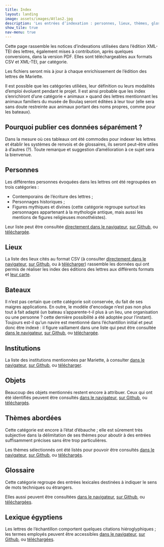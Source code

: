 ```yaml
---
title: Index
layout: landing
image: assets/images/Atlas2.jpg
description: 'Les entrées d’indexation : personnes, lieux, thèmes, glossaire, etc.'
show_tile: true
nav-menu: true
---
```

<!-- Main -->
<div id="main" class="alt">

<!-- One -->
<section id="one">
	<div class="inner">

<!-- Content -->
<div class="row">
	<div class="6u 12u$(small)">
<p>Cette page rassemble les notices d’indexations utilisées dans l’édition XML-TEI des lettres, également mises à contribution, après quelques conversions, dans la version PDF. Elles sont téléchargeables aux formats CSV et XML-TEI, par catégorie.</p>
<p>Les fichiers seront mis à jour à chaque enrichissement de l’édition des lettres de Mariette.</p>
	</div>
	<div class="6u 12u$(small)">
<p>Il est possible que les catégories utiliées, leur définition ou leurs modalités d’emploi évoluent pendant le projet. Il est ainsi probable que les index s’enrichiront d’une catégorie «&nbsp;animaux&nbsp;» quand des lettres mentionnant les animaux familiers du musée de Boulaq seront éditées à leur tour (elle sera sans doute restreinte aux animaux portant des noms propres, comme pour les bateaux).</p>
</div>
</div>
<div class="box">
<h2>Pourquoi publier ces données séparément&nbsp;?</h2>

<p>Dans la mesure où ces tableaux ont été commodes pour indexer les lettres et établir les systèmes de renvois et de glossaires, ils seront peut-être utiles à d’autres (?). Toute remarque et suggestion d’amélioration à ce sujet sera la bienvenue.</p>
</div>

<div class="row">
<div class="4u 12u$(small)">
<h2>Personnes</h2>

<p>Les différentes personnes évoquées dans les lettres ont été regroupées en trois catégories&nbsp;:
<ul><li>Contemporains de l’écriture des lettres&nbsp;;</li>
<li>Personnages historiques&nbsp;;</li>
<li>Figures mythiques et divines (cette catégorie regroupe surtout les personnages appartenant à la mythologie antique, mais aussi les mentions de figures religieuses monothéistes).</li></ul></p>
<p>Leur liste peut être consultée <a href="https://raw.githubusercontent.com/ThLebee/CoEg/gh-pages/doc/CoEg_Index_pers.tsv">directement dans le navigateur</a>, <a href="https://github.com/ThLebee/CoEg/blob/gh-pages/doc/CoEg_Index_pers.tsv">sur Github</a>, ou <a href="{{site.baseurl}}/doc/CoEg_Index_pers.tsv" download>téléchargée</a>.</p></div>

<div class="4u 12u$(small)"><h2>Lieux</h2>

<p>La liste des lieux cités au format CSV (à consulter <a href="https://raw.githubusercontent.com/ThLebee/CoEg/gh-pages/doc/CoEg_Index_place.tsv">directement dans le navigateur</a>, <a href="https://github.com/ThLebee/CoEg/blob/gh-pages/doc/CoEg_Index_place.tsv">sur Github</a>, ou à <a href="{{site.baseurl}}/doc/CoEg_index_place.tsv" download>télécharger</a>) rassemble les données qui ont permis de réaliser les index des éditions des lettres aux différents formats et <a href="http://u.osmfr.org/m/461360/">leur carte</a>.</p></div>


<div class="4u 12u$(small)"><h2>Bateaux</h2>

<p>Il n’est pas certain que cette catégorie soit conservée, du fait de ses maigres applications. En outre, le modèle d'encodage n’est pas non plus tout à fait adapté (un bateau s’apparente-t-il plus à un lieu, une organisation ou une personne&nbsp;? cette dernière possibilité a été adoptée pour l’instant). Toujours est-il qu’un navire est mentionné dans l’échantillon initial et peut donc être indexé : il figure vaillament dans une liste qui peut être consultée <a href="https://raw.githubusercontent.com/ThLebee/CoEg/gh-pages/doc/CoEg_Index_boat.tsv">dans le navigateur</a>, <a href="https://github.com/ThLebee/CoEg/blob/gh-pages/doc/CoEg_Index_boat.tsv">sur Github</a>, ou <a href="{{site.baseurl}}/doc/CoEg_Index_boat.tsv" download>téléchargée</a>.</p></div>

</div>
<div class="row">
<div class="6u 12u$(small)"><h2>Institutions</h2>

<p>La liste des institutions mentionnées par Mariette, à consulter <a href="https://raw.githubusercontent.com/ThLebee/CoEg/gh-pages/doc/CoEg_Index_org.tsv">dans le navigateur</a>, <a href="https://github.com/ThLebee/CoEg/blob/gh-pages/doc/CoEg_Index_org.tsv">sur Github</a>, ou <a href="{{site.baseurl}}/doc/CoEg_Index_org.tsv" download>télécharger</a>.</p></div>


<div class="6u 12u$(small)"><h2>Objets</h2>

<p>Beaucoup des objets mentionnés restent encore à attribuer. Ceux qui ont été identifiés peuvent être consultés <a href="https://raw.githubusercontent.com/ThLebee/CoEg/gh-pages/doc/CoEg_Index_obj.tsv">dans le navigateur</a>, <a href="https://github.com/ThLebee/CoEg/blob/gh-pages/doc/CoEg_Index_obj.tsv">sur Github</a>, ou <a href="{{site.baseurl}}/doc/CoEg_Index_obj.tsv" download>téléchargés</a>.</p></div>

</div>
<div class="row">

<div class="4u 12u$(small)"><h2>Thèmes abordées</h2>

<p>Cette catégorie est encore à l’état d’ébauche&nbsp;; elle est sûrement très subjective dans la délimitation de ses thèmes pour aboutir à des entrées suffisamment précises sans être trop particulières.</p>
<p>Les thèmes sélectionnés ont été listés pour pouvoir être consultés <a href="https://raw.githubusercontent.com/ThLebee/CoEg/gh-pages/doc/CoEg_Index_keyword.tsv">dans le navigateur</a>, <a href="https://github.com/ThLebee/CoEg/blob/gh-pages/doc/CoEg_Index_keyword.tsv">sur Github</a>, ou <a href="{{site.baseurl}}/doc/CoEg_Index_keyword.tsv" download>téléchargés</a>.</p></div>


<div class="4u 12u$(small)"><h2>Glossaire</h2>

<p>Cette catégorie regroupe des entrées lexicales destinées à indiquer le sens de mots techniques ou étrangers.</p><p>Elles aussi peuvent être consultées <a href="https://raw.githubusercontent.com/ThLebee/CoEg/gh-pages/doc/CoEg_Index_entry.tsv">dans le navigateur</a>, <a href="https://github.com/ThLebee/CoEg/blob/gh-pages/doc/CoEg_Index_entry.tsv">sur Github</a>, ou <a href="{{site.baseurl}}/doc/CoEg_Index_entry.tsv" download>téléchargées</a>.</p></div>


<div class="4u 12u$(small)"><h2>Lexique égyptiens</h2>

<p>Les lettres de l’échantillon comportent quelques citations hiéroglyphiques ; les termes employés peuvent être accessibles <a href="https://raw.githubusercontent.com/ThLebee/CoEg/gh-pages/doc/CoEg_Index_aeg.tsv">dans le navigateur</a>, <a href="https://github.com/ThLebee/CoEg/blob/gh-pages/doc/CoEg_Index_aeg.tsv">sur Github</a>, ou <a href="{{site.baseurl}}/doc/CoEg_Index_aeg.tsv" download>téléchargées</a>.</p></div>

</div>


</div>
</section>
